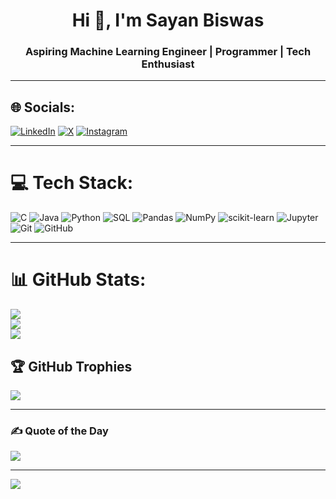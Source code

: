 <h1 align="center">Hi 👋, I'm Sayan Biswas</h1>
<h3 align="center">Aspiring Machine Learning Engineer | Programmer | Tech Enthusiast</h3>

---

## 🌐 Socials:
[![LinkedIn](https://img.shields.io/badge/LinkedIn-%230077B5.svg?logo=linkedin&logoColor=white)](https://linkedin.com/in/your-link) 
[![X](https://img.shields.io/badge/X-black.svg?logo=X&logoColor=white)](https://x.com/your-handle) 
[![Instagram](https://img.shields.io/badge/Instagram-%23E4405F.svg?logo=Instagram&logoColor=white)](https://instagram.com/your-handle)

---

# 💻 Tech Stack:
![C](https://img.shields.io/badge/c-%2300599C.svg?style=plastic&logo=c&logoColor=white) 
![Java](https://img.shields.io/badge/java-%23ED8B00.svg?style=plastic&logo=java&logoColor=white) 
![Python](https://img.shields.io/badge/python-3670A0?style=plastic&logo=python&logoColor=ffdd54) 
![SQL](https://img.shields.io/badge/sql-%2300f.svg?style=plastic&logo=mysql&logoColor=white) 
![Pandas](https://img.shields.io/badge/pandas-%23150458.svg?style=plastic&logo=pandas&logoColor=white) 
![NumPy](https://img.shields.io/badge/numpy-%23013243.svg?style=plastic&logo=numpy&logoColor=white) 
![scikit-learn](https://img.shields.io/badge/scikit--learn-%23F7931E.svg?style=plastic&logo=scikit-learn&logoColor=white) 
![Jupyter](https://img.shields.io/badge/Jupyter-%23F37626.svg?style=plastic&logo=Jupyter&logoColor=white) 
![Git](https://img.shields.io/badge/git-%23F05033.svg?style=plastic&logo=git&logoColor=white) 
![GitHub](https://img.shields.io/badge/github-%23121011.svg?style=plastic&logo=github&logoColor=white)

---

# 📊 GitHub Stats:
![](https://github-readme-stats.vercel.app/api?username=sayanbiswas&theme=tokyonight&hide_border=false&include_all_commits=true&count_private=true)<br/>
![](https://github-readme-streak-stats.herokuapp.com/?user=sayanbiswas&theme=tokyonight&hide_border=false)<br/>
![](https://github-readme-stats.vercel.app/api/top-langs/?username=sayanbiswas&theme=tokyonight&hide_border=false&layout=compact)

## 🏆 GitHub Trophies
![](https://github-profile-trophy.vercel.app/?username=sayanbiswas&theme=radical&no-frame=false&no-bg=false&margin-w=4)

---

### ✍️ Quote of the Day
![](https://quotes-github-readme.vercel.app/api?type=horizontal&theme=merko)

---

[![](https://visitcount.itsvg.in/api?id=sayanbiswas&icon=0&color=0)](https://visitcount.itsvg.in)

<!-- Proudly created by ChatGPT + GPRM style -->
